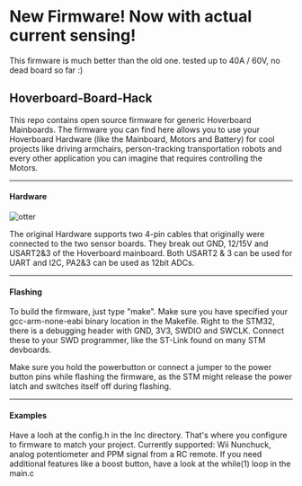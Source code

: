 # New Firmware! Now with actual current sensing!
This firmware is much better than the old one. tested up to 40A / 60V, no dead board so far :)

## Hoverboard-Board-Hack

This repo contains open source firmware for generic Hoverboard Mainboards.
The firmware you can find here allows you to use your Hoverboard Hardware (like the Mainboard, Motors and Battery) for cool projects like driving armchairs, person-tracking transportation robots and every other application you can imagine that requires controlling the Motors.

---

#### Hardware
![otter](https://raw.githubusercontent.com/NiklasFauth/Hoverboard-Board-Hack/master/schema.jpg)

The original Hardware supports two 4-pin cables that originally were connected to the two sensor boards. They break out GND, 12/15V and USART2&3 of the Hoverboard mainboard.
Both USART2 & 3 can be used for UART and I2C, PA2&3 can be used as 12bit ADCs.

---

#### Flashing
To build the firmware, just type "make". Make sure you have specified your gcc-arm-none-eabi binary location in the Makefile. Right to the STM32, there is a debugging header with GND, 3V3, SWDIO and SWCLK. Connect these to your SWD programmer, like the ST-Link found on many STM devboards.

Make sure you hold the powerbutton or connect a jumper to the power button pins while flashing the firmware, as the STM might release the power latch and switches itself off during flashing.

---

#### Examples

Have a looh at the config.h in the Inc directory. That's where you configure to firmware to match your project.
Currently supported: Wii Nunchuck, analog potentiometer and PPM signal from a RC remote.
If you need additional features like a boost button, have a look at the while(1) loop in the main.c
